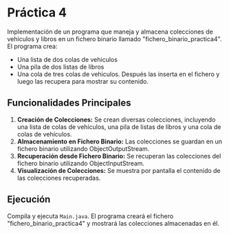 # Práctica 4

Implementación de un programa que maneja y almacena colecciones de vehículos y libros en un fichero binario
llamado "fichero_binario_practica4". El programa crea:

- Una lista de dos colas de vehiculos
- Una pila de dos listas de libros
- Una cola de tres colas de vehiculos.
  Después las inserta en el fichero y luego las recupera para mostrar su contenido.

## Funcionalidades Principales

1. **Creación de Colecciones:** Se crean diversas colecciones, incluyendo una lista de colas de vehículos, una pila de
   listas de libros y una cola de colas de vehículos.
2. **Almacenamiento en Fichero Binario:** Las colecciones se guardan en un fichero binario utilizando
   ObjectOutputStream.
3. **Recuperación desde Fichero Binario:** Se recuperan las colecciones del fichero binario utilizando
   ObjectInputStream.
4. **Visualización de Colecciones:** Se muestra por pantalla el contenido de las colecciones recuperadas.

## Ejecución

Compila y ejecuta `Main.java`. El programa creará el fichero "fichero_binario_practica4" y mostrará las colecciones
almacenadas en él.

